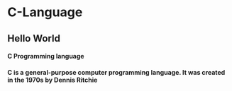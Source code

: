 # C-Language

## Hello World

#### C Programming language
#### C is a general-purpose computer programming language. It was created in the 1970s by Dennis Ritchie
